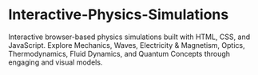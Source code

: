 # Interactive-Physics-Simulations
Interactive browser-based physics simulations built with HTML, CSS, and JavaScript. Explore Mechanics, Waves, Electricity &amp; Magnetism, Optics, Thermodynamics, Fluid Dynamics, and Quantum Concepts through engaging and visual models.
